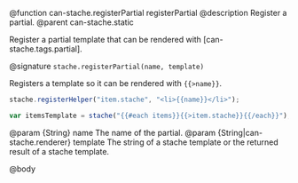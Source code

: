 @function can-stache.registerPartial registerPartial
@description Register a partial.
@parent can-stache.static

Register a partial template that can be rendered with [can-stache.tags.partial].

@signature `stache.registerPartial(name, template)`

Registers a template so it can be rendered with `{{>name}}`.

```js
stache.registerHelper("item.stache", "<li>{{name}}</li>");

var itemsTemplate = stache("{{#each items}}{{>item.stache}}{{/each}}");
```

@param {String} name The name of the partial.
@param {String|can-stache.renderer} template The string of a stache template or the
returned result of a stache template.

@body
